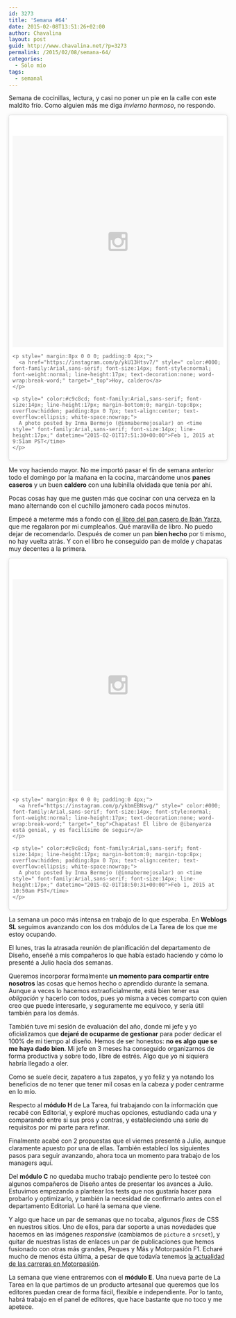 ```yaml
---
id: 3273
title: 'Semana #64'
date: 2015-02-08T13:51:26+02:00
author: Chavalina
layout: post
guid: http://www.chavalina.net/?p=3273
permalink: /2015/02/08/semana-64/
categories:
  - Sólo mío
tags:
  - semanal
---
```

Semana de cocinillas, lectura, y casi no poner un pie en la calle con este maldito frío. Como alguien más me diga _invierno hermoso_, no respondo.

<blockquote class="instagram-media" data-instgrm-captioned data-instgrm-version="4" style=" background:#FFF; border:0; border-radius:3px; box-shadow:0 0 1px 0 rgba(0,0,0,0.5),0 1px 10px 0 rgba(0,0,0,0.15); margin: 1px; max-width:658px; padding:0; width:99.375%; width:-webkit-calc(100% - 2px); width:calc(100% - 2px);">
  <div style="padding:8px;">
    <div style=" background:#F8F8F8; line-height:0; margin-top:40px; padding:50% 0; text-align:center; width:100%;">
      <div style=" background:url(data:image/png;base64,iVBORw0KGgoAAAANSUhEUgAAACwAAAAsCAMAAAApWqozAAAAGFBMVEUiIiI9PT0eHh4gIB4hIBkcHBwcHBwcHBydr+JQAAAACHRSTlMABA4YHyQsM5jtaMwAAADfSURBVDjL7ZVBEgMhCAQBAf//42xcNbpAqakcM0ftUmFAAIBE81IqBJdS3lS6zs3bIpB9WED3YYXFPmHRfT8sgyrCP1x8uEUxLMzNWElFOYCV6mHWWwMzdPEKHlhLw7NWJqkHc4uIZphavDzA2JPzUDsBZziNae2S6owH8xPmX8G7zzgKEOPUoYHvGz1TBCxMkd3kwNVbU0gKHkx+iZILf77IofhrY1nYFnB/lQPb79drWOyJVa/DAvg9B/rLB4cC+Nqgdz/TvBbBnr6GBReqn/nRmDgaQEej7WhonozjF+Y2I/fZou/qAAAAAElFTkSuQmCC); display:block; height:44px; margin:0 auto -44px; position:relative; top:-22px; width:44px;">
      </div>
    </div>
    
    <p style=" margin:8px 0 0 0; padding:0 4px;">
      <a href="https://instagram.com/p/ykU13Htsv7/" style=" color:#000; font-family:Arial,sans-serif; font-size:14px; font-style:normal; font-weight:normal; line-height:17px; text-decoration:none; word-wrap:break-word;" target="_top">Hoy, caldero</a>
    </p>
    
    <p style=" color:#c9c8cd; font-family:Arial,sans-serif; font-size:14px; line-height:17px; margin-bottom:0; margin-top:8px; overflow:hidden; padding:8px 0 7px; text-align:center; text-overflow:ellipsis; white-space:nowrap;">
      A photo posted by Inma Bermejo (@inmabermejosalar) on <time style=" font-family:Arial,sans-serif; font-size:14px; line-height:17px;" datetime="2015-02-01T17:51:30+00:00">Feb 1, 2015 at 9:51am PST</time>
    </p>
  </div>
</blockquote>

Me voy haciendo mayor. No me importó pasar el fin de semana anterior todo el domingo por la mañana en la cocina, marcándome unos **panes caseros** y un buen **caldero** con una lubinilla olvidada que tenía por ahí. 

Pocas cosas hay que me gusten más que cocinar con una cerveza en la mano alternando con el cuchillo jamonero cada pocos minutos.

Empecé a meterme más a fondo con [el libro del pan casero de Ibán Yarza](http://www.amazon.es/gp/product/8415785542/ref=as_li_ss_tl?ie=UTF8&camp=3626&creative=24822&creativeASIN=8415785542&linkCode=as2&tag=chavadiari-21), que me regalaron por mi cumpleaños. Qué maravilla de libro. No puedo dejar de recomendarlo. Después de comer un pan **bien hecho** por ti mismo, no hay vuelta atrás. Y con el libro he conseguido pan de molde y chapatas muy decentes a la primera.

<blockquote class="instagram-media" data-instgrm-captioned data-instgrm-version="4" style=" background:#FFF; border:0; border-radius:3px; box-shadow:0 0 1px 0 rgba(0,0,0,0.5),0 1px 10px 0 rgba(0,0,0,0.15); margin: 1px; max-width:658px; padding:0; width:99.375%; width:-webkit-calc(100% - 2px); width:calc(100% - 2px);">
  <div style="padding:8px;">
    <div style=" background:#F8F8F8; line-height:0; margin-top:40px; padding:50% 0; text-align:center; width:100%;">
      <div style=" background:url(data:image/png;base64,iVBORw0KGgoAAAANSUhEUgAAACwAAAAsCAMAAAApWqozAAAAGFBMVEUiIiI9PT0eHh4gIB4hIBkcHBwcHBwcHBydr+JQAAAACHRSTlMABA4YHyQsM5jtaMwAAADfSURBVDjL7ZVBEgMhCAQBAf//42xcNbpAqakcM0ftUmFAAIBE81IqBJdS3lS6zs3bIpB9WED3YYXFPmHRfT8sgyrCP1x8uEUxLMzNWElFOYCV6mHWWwMzdPEKHlhLw7NWJqkHc4uIZphavDzA2JPzUDsBZziNae2S6owH8xPmX8G7zzgKEOPUoYHvGz1TBCxMkd3kwNVbU0gKHkx+iZILf77IofhrY1nYFnB/lQPb79drWOyJVa/DAvg9B/rLB4cC+Nqgdz/TvBbBnr6GBReqn/nRmDgaQEej7WhonozjF+Y2I/fZou/qAAAAAElFTkSuQmCC); display:block; height:44px; margin:0 auto -44px; position:relative; top:-22px; width:44px;">
      </div>
    </div>
    
    <p style=" margin:8px 0 0 0; padding:0 4px;">
      <a href="https://instagram.com/p/ykbmEBNsvg/" style=" color:#000; font-family:Arial,sans-serif; font-size:14px; font-style:normal; font-weight:normal; line-height:17px; text-decoration:none; word-wrap:break-word;" target="_top">Chapatas! El libro de @ibanyarza está genial, y es facilísimo de seguir</a>
    </p>
    
    <p style=" color:#c9c8cd; font-family:Arial,sans-serif; font-size:14px; line-height:17px; margin-bottom:0; margin-top:8px; overflow:hidden; padding:8px 0 7px; text-align:center; text-overflow:ellipsis; white-space:nowrap;">
      A photo posted by Inma Bermejo (@inmabermejosalar) on <time style=" font-family:Arial,sans-serif; font-size:14px; line-height:17px;" datetime="2015-02-01T18:50:31+00:00">Feb 1, 2015 at 10:50am PST</time>
    </p>
  </div>
</blockquote>

La semana un poco más intensa en trabajo de lo que esperaba. En **Weblogs SL** seguimos avanzando con los dos módulos de La Tarea de los que me estoy ocupando.

El lunes, tras la atrasada reunión de planificación del departamento de Diseño, enseñé a mis compañeros lo que había estado haciendo y cómo lo presenté a Julio hacía dos semanas. 

Queremos incorporar formalmente **un momento para compartir entre nosotros** las cosas que hemos hecho o aprendido durante la semana. Aunque a veces lo hacemos extraoficialmente, está bien tener esa _obligación_ y hacerlo con todos, pues yo misma a veces comparto con quien creo que puede interesarle, y seguramente me equivoco, y sería útil también para los demás.

También tuve mi sesión de evaluación del año, donde mi jefe y yo oficializamos que **dejaré de ocuparme de gestionar** para poder dedicar el 100% de mi tiempo al diseño. Hemos de ser honestos: **no es algo que se me haya dado bien**. Mi jefe en 3 meses ha conseguido organizarnos de forma productiva y sobre todo, libre de estrés. Algo que yo ni siquiera habría llegado a oler. 

Como se suele decir, zapatero a tus zapatos, y yo feliz y ya notando los beneficios de no tener que tener mil cosas en la cabeza y poder centrarme en lo mío.

Respecto al **módulo H** de La Tarea, fui trabajando con la información que recabé con Editorial, y exploré muchas opciones, estudiando cada una y comparando entre si sus pros y contras, y estableciendo una serie de requisitos por mi parte para refinar. 

Finalmente acabé con 2 propuestas que el viernes presenté a Julio, aunque claramente apuesto por una de ellas. También establecí los siguientes pasos para seguir avanzando, ahora toca un momento para trabajo de los managers aquí.

Del **módulo C** no quedaba mucho trabajo pendiente pero lo testeé con algunos compañeros de Diseño antes de presentar los avances a Julio. Estuvimos empezando a plantear los tests que nos gustaría hacer para probarlo y optimizarlo, y también la necesidad de confirmarlo antes con el departamento Editorial. Lo haré la semana que viene.

Y algo que hace un par de semanas que no tocaba, algunos _fixes_ de CSS en nuestros sitios. Uno de ellos, para dar soporte a unas novedades que hacemos en las imágenes _responsive_ (cambiamos de `picture` a `srcset`), y quitar de nuestras listas de enlaces un par de publicaciones que hemos fusionado con otras más grandes, Peques y Más y Motorpasión F1. Echaré mucho de menos ésta última, a pesar de que todavía tenemos [la actualidad de las carreras en Motorpasión](http://www.motorpasion.com/categoria/formula1).

La semana que viene entraremos con el **módulo E**. Una nueva parte de La Tarea en la que partimos de un producto artesanal que queremos que los editores puedan crear de forma fácil, flexible e independiente. Por lo tanto, habrá trabajo en el panel de editores, que hace bastante que no toco y me apetece.